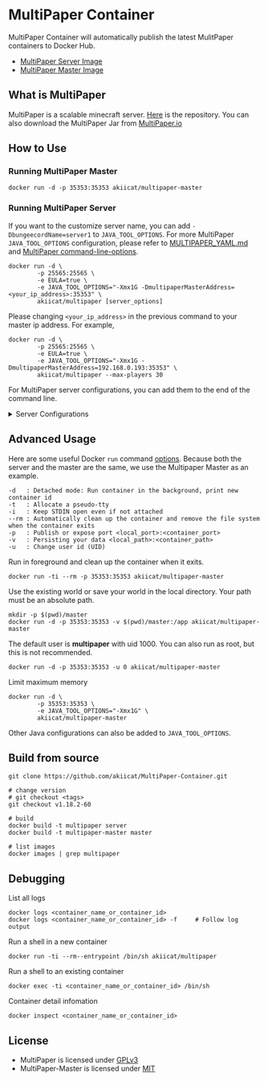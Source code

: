 # MultiPaper Container

MultiPaper Container will automatically publish the latest MulitPaper containers to Docker Hub.

- [MultiPaper Server Image](https://hub.docker.com/r/akiicat/multipaper)
- [MultiPaper Master Image](https://hub.docker.com/r/akiicat/multipaper-master)

## What is MultiPaper

MultiPaper is a scalable minecraft server. [Here](https://github.com/PureGero/MultiPaper) is the repository. You can also download the MultiPaper Jar from [MultiPaper.io](https://multipaper.io/download.html)

## How to Use

### Running MultiPaper Master

```shell
docker run -d -p 35353:35353 akiicat/multipaper-master

```

### Running MultiPaper Server

If you want to the customize server name, you can add `-DbungeecordName=server1` to `JAVA_TOOL_OPTIONS`.
For more MultiPaper `JAVA_TOOL_OPTIONS` configuration, please refer to [MULTIPAPER_YAML.md](https://github.com/PureGero/MultiPaper/blob/main/MULTIPAPER_YAML.md) and [MultiPaper command-line-options](https://github.com/PureGero/MultiPaper#command-line-options).

```shell
docker run -d \
        -p 25565:25565 \
        -e EULA=true \
        -e JAVA_TOOL_OPTIONS="-Xmx1G -DmultipaperMasterAddress=<your_ip_address>:35353" \
        akiicat/multipaper [server_options]
```

Please changing `<your_ip_address>` in the previous command to your master ip address. For example,

```shell
docker run -d \
        -p 25565:25565 \
        -e EULA=true \
        -e JAVA_TOOL_OPTIONS="-Xmx1G -DmultipaperMasterAddress=192.168.0.193:35353" \
        akiicat/multipaper --max-players 30
```

For MultiPaper server configurations, you can add them to the end of the command line.

<details>
    <summary>Server Configurations</summary>

You can execute the following command to get the latest options.

```shell
docker run --rm akiicat/multipaper --help
```

For example,

```shell
$ docker run --rm akiicat/multipaper --help
Downloading mojang_1.18.2.jar
Applying patches
Starting org.bukkit.craftbukkit.Main
Option                                  Description
------                                  -----------
-?, --help                              Show the help
-C, --commands-settings <File: Yml      File for command settings (default:
  file>                                   commands.yml)
-P, --plugins <File: Plugin directory>  Plugin directory to use (default:
                                          plugins)
-S, --spigot-settings <File: Yml file>  File for spigot settings (default:
                                          spigot.yml)
-W, --universe, --world-container, --   World container (default: .)
  world-dir <File: Directory
  containing worlds>
--add-extra-plugin-jar, --add-plugin    Specify paths to extra plugin jars to
  <File: Jar file>                        be loaded in addition to those in
                                          the plugins folder. This argument
                                          can be specified multiple times,
                                          once for each extra plugin jar path.
--add-extra-plugin-jars, --add-plugin-  Specify paths of a directory
  dir, --add-plugin-directory <File:      containing extra plugin jars to be
  Plugin directory>                       loaded in addition to those in the
                                          plugins folder. This argument can be
                                          specified multiple times, once for
                                          each extra plugin directory path.
-b, --bukkit-settings <File: Yml file>  File for bukkit settings (default:
                                          bukkit.yml)
-c, --config <File: Properties file>    Properties file to use (default:
                                          server.properties)
-d, --date-format <SimpleDateFormat:    Format of the date to display in the
  Log date format>                        console (for log entries)
--demo                                  Demo mode
--eraseCache                            Whether to force cache erase during
                                          world upgrade
--forceUpgrade                          Whether to force a world upgrade
-h, --host, --server-ip <String:        Host to listen on
  Hostname or IP>
--log-append <Boolean: Log append>      Whether to append to the log file
                                          (default: true)
--log-count <Integer: Log count>        Specified how many log files to cycle
                                          through (default: 1)
--log-limit <Integer: Max log size>     Limits the maximum size of the log
                                          file (0 = unlimited) (default: 0)
--log-pattern <String: Log filename>    Specfies the log filename pattern
                                          (default: server.log)
--log-strip-color                       Strips color codes from log file
--multipaper, --multipaper-settings     File for multipaper settings (default:
  <File: Yml file>                        multipaper.yml)
--noconsole                             Disables the console
--nogui                                 Disables the graphical console
--nojline                               Disables jline and emulates the
                                          vanilla console
-o, --online-mode <Boolean:             Whether to use online authentication
  Authentication>
-p, --port, --server-port <Integer:     Port to listen on
  Port>
--paper, --paper-settings <File: Yml    File for paper settings (default:
  file>                                   paper.yml)
-s, --max-players, --size <Integer:     Maximum amount of players
  Server size>
--server-name <String: Name>            Name of the server (default: Unknown
                                          Server)
-v, --version                           Show the CraftBukkit Version
-w, --level-name, --world <String:      World name
  World name>
```

</details>

## Advanced Usage

Here are some useful Docker `run` command [options](https://docs.docker.com/engine/reference/run).
Because both the server and the master are the same, we use the Multipaper Master as an example.

```
-d   : Detached mode: Run container in the background, print new container id
-t   : Allocate a pseudo-tty
-i   : Keep STDIN open even if not attached
--rm : Automatically clean up the container and remove the file system when the container exits
-p   : Publish or expose port <local_port>:<container_port>
-v   : Persisting your data <local_path>:<container_path>
-u   : Change user id (UID)
```

Run in foreground and clean up the container when it exits.

```shell
docker run -ti --rm -p 35353:35353 akiicat/multipaper-master
```

Use the existing world or save your world in the local directory. Your path must be an absolute path.

```shell
mkdir -p $(pwd)/master
docker run -d -p 35353:35353 -v $(pwd)/master:/app akiicat/multipaper-master
```

The default user is **multipaper** with uid 1000. You can also run as root, but this is not recommended.

```shell
docker run -d -p 35353:35353 -u 0 akiicat/multipaper-master
```

Limit maximum memory

```shell
docker run -d \
        -p 35353:35353 \
        -e JAVA_TOOL_OPTIONS="-Xmx1G" \
        akiicat/multipaper-master
```

Other Java configurations can also be added to `JAVA_TOOL_OPTIONS`.

## Build from source

```shell
git clone https://github.com/akiicat/MultiPaper-Container.git

# change version
# git checkout <tags>
git checkout v1.18.2-60

# build
docker build -t multipaper server
docker build -t multipaper-master master

# list images
docker images | grep multipaper
```

## Debugging

List all logs

```shell
docker logs <container_name_or_container_id>
docker logs <container_name_or_container_id> -f     # Follow log output
```

Run a shell in a new container

```shell
docker run -ti --rm--entrypoint /bin/sh akiicat/multipaper
```

Run a shell to an existing container

```shell
docker exec -ti <container_name_or_container_id> /bin/sh
```

Container detail infomation

```shell
docker inspect <container_name_or_container_id>
```

## License

- MultiPaper is licensed under [GPLv3](https://github.com/PureGero/MultiPaper/blob/main/LICENSE.txt)
- MultiPaper-Master is licensed under [MIT](https://github.com/PureGero/MultiPaper/blob/main/MultiPaper-Master/LICENSE.txt)

